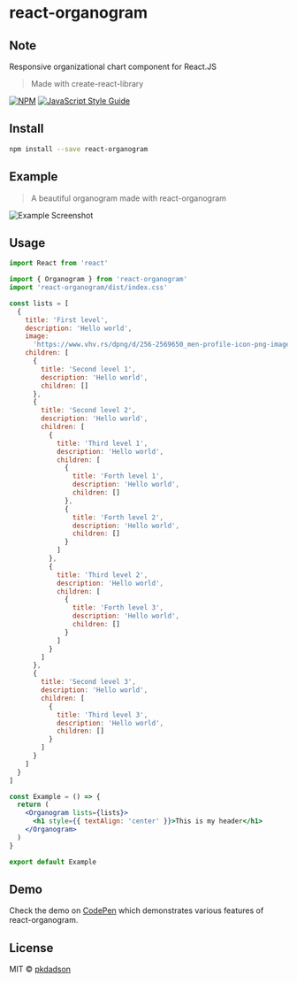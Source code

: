 # react-organogram

## Note

Responsive organizational chart component for React.JS

> Made with create-react-library

[![NPM](https://img.shields.io/npm/v/react-organogram.svg)](https://www.npmjs.com/package/react-organogram) [![JavaScript Style Guide](https://img.shields.io/badge/code_style-standard-brightgreen.svg)](https://standardjs.com)

## Install

```bash
npm install --save react-organogram
```

## Example
>A beautiful organogram made with react-organogram

![Example Screenshot](https://user-images.githubusercontent.com/38428845/143792018-ea9b1c80-b8e3-43ed-bcd8-49d394eac57c.png)

## Usage

```jsx
import React from 'react'

import { Organogram } from 'react-organogram'
import 'react-organogram/dist/index.css'

const lists = [
  {
    title: 'First level',
    description: 'Hello world',
    image:
      'https://www.vhv.rs/dpng/d/256-2569650_men-profile-icon-png-image-free-download-searchpng.png',
    children: [
      {
        title: 'Second level 1',
        description: 'Hello world',
        children: []
      },
      {
        title: 'Second level 2',
        description: 'Hello world',
        children: [
          {
            title: 'Third level 1',
            description: 'Hello world',
            children: [
              {
                title: 'Forth level 1',
                description: 'Hello world',
                children: []
              },
              {
                title: 'Forth level 2',
                description: 'Hello world',
                children: []
              }
            ]
          },
          {
            title: 'Third level 2',
            description: 'Hello world',
            children: [
              {
                title: 'Forth level 3',
                description: 'Hello world',
                children: []
              }
            ]
          }
        ]
      },
      {
        title: 'Second level 3',
        description: 'Hello world',
        children: [
          {
            title: 'Third level 3',
            description: 'Hello world',
            children: []
          }
        ]
      }
    ]
  }
]

const Example = () => {
  return (
    <Organogram lists={lists}>
      <h1 style={{ textAlign: 'center' }}>This is my header</h1>
    </Organogram>
  )
}

export default Example
```
## Demo

Check the demo on [CodePen](https://codepen.io/pkdadson/pen/MWEgzjw) which demonstrates various features of react-organogram.

## License

MIT © [pkdadson](https://github.com/pkdadson)

